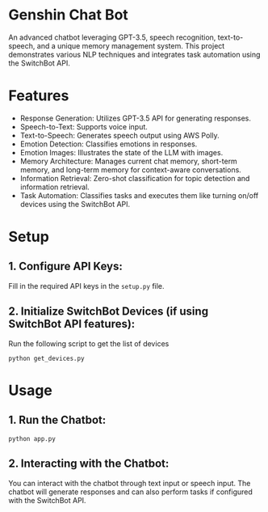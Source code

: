# Genshin Chat Bot
An advanced chatbot leveraging GPT-3.5, speech recognition, text-to-speech, and a unique memory management system. This project demonstrates various NLP techniques and integrates task automation using the SwitchBot API.

# Features
- Response Generation: Utilizes GPT-3.5 API for generating responses. 
- Speech-to-Text: Supports voice input. 
- Text-to-Speech: Generates speech output using AWS Polly.
- Emotion Detection: Classifies emotions in responses. 
- Emotion Images: Illustrates the state of the LLM with images. 
- Memory Architecture: Manages current chat memory, short-term memory, and long-term memory for context-aware conversations. 
- Information Retrieval: Zero-shot classification for topic detection and information retrieval. 
- Task Automation: Classifies tasks and executes them like turning on/off devices using the SwitchBot API. 

# Setup
## 1. Configure API Keys:
Fill in the required API keys in the `setup.py` file.
## 2. Initialize SwitchBot Devices (if using SwitchBot API features):
Run the following script to get the list of devices
```
python get_devices.py
```

# Usage
## 1. Run the Chatbot:
```
python app.py
```

## 2. Interacting with the Chatbot:
You can interact with the chatbot through text input or speech input.
The chatbot will generate responses and can also perform tasks if configured with the SwitchBot API.
